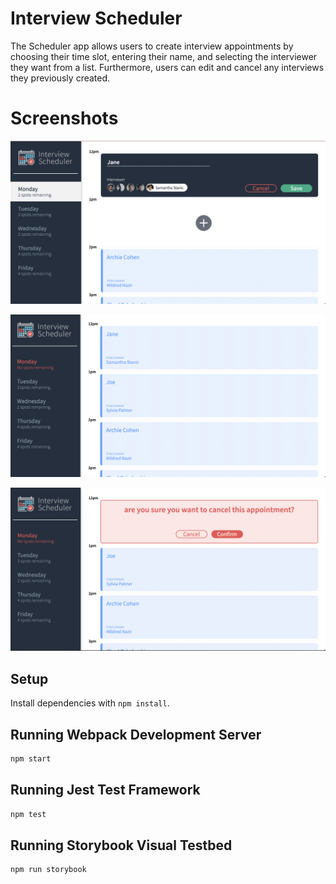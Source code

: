 # Interview Scheduler

The Scheduler app allows users to create interview appointments by choosing their time slot, entering their name, and selecting the interviewer they want from a list. Furthermore, users can edit and cancel any interviews they previously created.

# Screenshots

![1](https://github.com/Chand-11/schedular/blob/master/docs/Scheduler1.png)

![2](https://github.com/Chand-11/schedular/blob/master/docs/Scheduler2.png)

![3](https://github.com/Chand-11/schedular/blob/master/docs/Scheduler3.png)

## Setup

Install dependencies with `npm install`.

## Running Webpack Development Server

```sh
npm start
```

## Running Jest Test Framework

```sh
npm test
```

## Running Storybook Visual Testbed

```sh
npm run storybook
```

